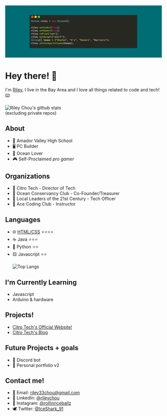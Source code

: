![Banner](/lol.png)
# Hey there! 👋

I'm [Riley](https://rileychou.github.io/rileywebsite/), I live in the Bay Area and I love all things related to code and tech! ⌨️ \
\
![Riley Chou's github stats](https://github-readme-stats.vercel.app/api?username=rileychou&show_icons=true&title_color=00a9b5&text_color=FFF&icon_color=EA7200&bg_color=000)
\
(excluding private repos)


## About
* 🏫 Amador Valley High School
* 🖥 PC Builder
* 🦈 Ocean Lover
* 🎮 Self-Proclaimed *pro gamer*

## Organizations
* 🍋 Citro Tech - Director of Tech
* 🌊 Ocean Conservancy Club - Co-Founder/Treasurer
* 🌱 Local Leaders of the 21st Century - Tech Officer
* 🦖 Ace Coding Club - Instructor

## Languages 
* 🌐 [HTML/CSS](https://www.freecodecamp.org/certification/rileychou/responsive-web-design) ⭐️⭐️⭐️⭐️
* ☕️ Java ⭐️⭐️⭐️
* 🐍 Python ⭐️⭐️ 
* 🟨 Javascript ⭐️⭐️ 
\
\
![Top Langs](https://github-readme-stats.vercel.app/api/top-langs/?username=rileychou&layout=compact&theme=vue-dark)

## I'm Currently Learning
* Javascript
* Arduino & hardware

## Projects! 
* [Citro Tech's Official Website!](https://citrotech.netlify.app/)
* [Citro Tech's Blog](https://citroblog.vercel.app/)

## Future Projects + goals
* 🤖 Discord bot
* 🐽 Personal portfolio v2

## Contact me!
* 📧 Email: [riley33chou@gmail.com](mailto:riley33chou@gmail.com)
* 🤵 LinkedIn: [@rileychou](https://www.linkedin.com/in/rileychou/)
* 📸 Instagram: [@rollinriceballz](https://www.instagram.com/rollinriceballz/)
* 🕊 Twitter: [@IceShark_91](https://twitter.com/IceShark_91)
